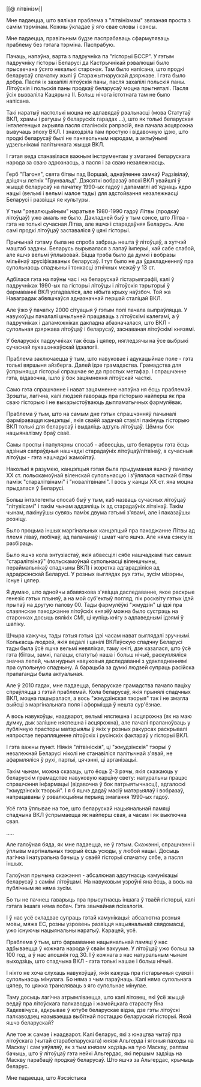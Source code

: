 [[@ літвінізм]]


Мне падаецца, што вялікая праблема з "літвінізмам" звязаная проста з самім тэрмінам. Кожны ўкладае ў яго свае словы і сэнсы.

Мне падаецца, правільным будзе паспрабаваць сфармуляваць праблему без гэтага тэрміна. Паспрабую.

Пачаць, напэўна, варта з падручніка па "гісторыі БССР". У гэтым падручніку гісторыі Беларусі да Кастрычнікай рэвалюцыі было прысвечана ўсяго некалькі старонак. Там было напісана, што продкі беларусаў спачатку жылі ў Старажытнарускай дзяржаве. І гэта было добра. Пасля іх захапілі літоўскія паны, пасля захапілі польскія паны. Літоўскія і польскія паны продкаў беларусаў моцна прыгняталі. Пасля ўсіх вызваліла Кацярына ІІ. Больш нічога істотнага там не было напісана.

Такі наратыў настолькі моцна не адпавядаў рэальнасці (мова Статутаў ВКЛ, храмы і ратушы ў беларускіх гарадах ...), што як толькі беларуская інтэлегенцыя акрыяла пасля сталінскіх рэпрэсій, яна пачала асцярожна вывучаць эпоху ВКЛ. І знаходзіла там простую і відавочную ідэю, што продкі беларусаў былі не панявольным народам, а актыўнымі удзельнікамі палітычнага жыцця ВКЛ.

І гэтая веда станавілася важным інструментам у змаганні беларускага народа за сваю адрознасць, а пасля і за сваю незалежнасць. 

Герб "Пагоня", свята бітвы пад Воршай, аднаўленне замкаў Радзівілаў, дзіцячы летнік "Грунвальд". Дзясяткі вобразаў эпохі ВКЛ увайшлі ў жыццё беларусаў на пачатку 1990-ых гадоў і дапамаглі аб'яднаць ядро нацыі (вельмі і вельмі малое тады) для адстойвання незалежнасці Беларусі і развіцця яе культуры.

У тым "рэвалюцыйным" наратыве 1980-1990 гадоў Літвы (продкаў літоўцаў) ужо амаль не было. Дакладней быў у тым сэнсе, што Літва - гэта не толькі сучасная Літва, але яшчэ і старадаўняя Беларусь. Але самі продкі літоўцаў заставаліся ў цяні гісторыі.

Прычынай гэтаму была не спроба забраць нешта ў літоўцаў, а хутчэй маштаб задачы. Беларусь вырывалася з лапаў імперыі, хай сабе слабой, але яшчэ вельмі ўплывовай. Біцца трэба было да думкі і вобразы мільёнаў зрусіфікаваных беларусаў. І тут было не да ўдакладненняў пра супольнасць спадчыны і тонкасці этнічных межаў у 13 ст. 

Адбілася гэта на пэўны час і на беларускай гістарыяграфіі, калі ў падручніках 1990-ых па гісторыі літоўцы і літоўскія тэрыторыі ў фармаванні ВКЛ узгадваліся, але нібыта крыху наўзбоч. Той жа Наваградак абвяшчаўся адназначнай першай сталіцай ВКЛ.

Але ўжо ў пачатку 2000 сітуацыя ў гэтым полі пачала выпраўляцца. У навукоўцы пачалалі шчыльней працаваць з літоўскімі калегамі, а ў падручніках і дапаможніках дакладна абазначалася, што ВКЛ - супольная дзяржава літоўцаў і беларусаў, заснаваная літоўскімі князямі.

У беларускіх падручніках так ёсць і цяпер, нягледзячы на ўсе выбрыкі сучаснай лукашэнкаўскай ідэалогіі. 

Праблема заключаецца ў тым, што навуковае і адукацыйнае поле - гэта толькі вяршыня айзберга. Далей ідзе грамадаства. Грамадства для ўспрыняцця гісторыі спрашчае яе да простых метафар. І спрашчэнне гэта, відавочна, ішло ў бок зацямнення літоўскай часткі.

Само гэта спрашчэнне і нават зацямненне напэўна ня ёсць праблемай. Зрэшты, лагічна, калі людзей гавораць пра гісторыю найперш як пра сваю гісторыю і не выкарыстоўваюць дыпламатычных фармулёвак.

Праблема ў тым, што на самым дне гэтых спрашчэнняў пачыналі фарміравацця канцэпцыі, якія сваёй задачай ставілі пакінуць гісторыю ВКЛ толькі для беларусаў і выдаліць адтуль літоўцаў. Цёмны бок нацыяналізму браў сваё.

Самы просты і папулярны спосаб - абвесціць, што беларусы гэта ёсць адзіныя сапраўдныя нашчадкі старадаўніх літоўцаў/літвінаў, а сучасныя літоўцы - гэта нашчадкі жамойтаў. 

Наколькі я разумею, канцэпцыя гэтая была прыдуманая яшчэ ў пачатку ХХ ст. польскамоўнай віленскай супольнасцю і з'ўлялася часткай бітвы паміж "старалітвінамі" і "новалітвінамі". І вось у канцы ХХ ст. яна моцна прыдалася ў Беларусі.

Больш інтэлегенты спосаб быў у тым, каб назваць сучасных літоўцаў "літувісамі" і такім чынам аддзяліць іх ад старадаўніх літвінаў. Такім чынам, пакінуўшы сувязь паміж двума гэтымі з'явамі, але і паказаўшы розніцу. 

Было процьма іншых маргінальных канцэпцый пра паходжанне Літвы ад племя ліваў, любічаў, ад палачанаў і шмат чаго яшчэ. Але няма сэнсу іх разбіраць.

Было яшчэ кола энтузіастаў, якія абвесцілі сябе нашчадкамі тых самых "старалітвінаў" (польскамоўнай супольнасці віленшчыны, пераймальнікаў спадчыны ВКЛ) і жорстка адгарадзіліся ад адраджэнскай Беларусі. У розных выглядах рух гэты, зусім мізэрны, існуе і цяпер.

Я думаю, што аднойчы абавязкова з'явіцца даследаванне, якое раскрые генезіс гэтых плыняў, а на мой суб'ектыў погляд, пік росквіту гэтых ідэй прыпаў на другую палову 00. Тады фармулёўкі "жмудзін" ці ідэі пра славянскае паходжанне літоўскіх князёў можна было сустрэць на старонках досыць вялікіх СМІ, ці купіць кнігу з адпаведнымі ідэямі ў шапіку.

Шчыра кажучы, тады гэтыя гэтыя ідэі часам нават выглядалі зручнымі. Колькасць людзей, якія ведалі і цанілі ВКЛаўскую спадчну Беларусі тады была ўсё яшчэ вельмі невялікая, таму кнігі, дзе казалася, што ўсё гэта (бітвы, замкі, палацы, статуты) наша і больш нічыё, раскупляліся значна лепей, чым нудныя навуковыя даследаванні з удакладненнямі пра супольную спадчыну. А барацьба за думкі людзей супраць расійска прапаганды была актуальная.

Але ў 2010 гадах, мне падаецца, беларускае грамадства пачало паціху спраўляцца з гэтай праблемай. Кола беларусаў, якія прынялі спадчных ВКЛ, моцна пашыралася, а вось "жмудзінская тэорыя" так і не змагла выйсці з маргінальнага поля і аформіцца ў нешта сур'ёзнае.

А вось навукоўцы, наадварот, вельмі няспешна і асцярожна (як на маю думку, дык залішне няспешна і асцярожна), але пачалі прапаноўваць у публічную прасторы матэрыялы ў якіх у розных ракурсах раскрывалі няпростае перапляценне літоўскіх і русінскіх фактараў у гісторыі ВКЛ.

І гэта важны пункт. Ніякія "літвініскія", ці "жмудзінскія" тэорыі ў незалежнай Беларусі ніколі не станавіліся палітычнай з'явай, не афармляліся ў рухі, партыі, цячэнні, ці арганізацыі. 

Такім чынам, можна сказаць, што ёсць 2-3 рэчы, якія скажаюць у беларускім грамадстве навуковую карціну свету: натуральны працэс спрашчэння інфармацыі (відавочна ў бок патрыятычнасці), адгалоскі "жмудзінскіх тэорый". І я б яшчэ дадаў масіў матэрыялаў і вобразаў, напрацаваны ў рэвалюцыйны перыяд змагання 1990-ых гадоў.

Усё гэта ўплывае на тое, што беларускай нацыянальнай памяці спадчына ВКЛ ўспрымаецца як найперш свая, а часам і як выключна свая.

.....

Але галоўная бяда, як мне падаецца, не ў гэтым. Скажэнні, спрашчэнні і ўплывы маргінальных тэорый ёсць усюды, у любой нацыі. Досыць лагічна і натуральна бачыць у сваёй гісторыі спачатку сябе, а пасля іншых.

Галоўная прычына скажэння - абсалюная адсутнасць камунікацыі беларусаў з самімі літоўцамі. На навуковым узроўні яна ёсць, а вось на публічным яе няма зусім. 

Бо ты не пачнеш гаварыць пра прысутнасць іншага ў тваёй гісторыі, калі гэтага іншага няма побач. Гэта звычайная псіхалогія.

І ў нас усё складвае супраць гэтай камунікацыі: абсалютна розныя мовы, мяжа ЕС, розны узровень развіцця нацыянальнай свядомасці, ужо існуючы нацыянальны наратыў. Карацей, усё.

Праблема ў тым, што фармаванне нацыянальнай памяці ў нас адбываецца ў кожнага народа ў сваім вакууме. У літоўцаў ужо больш за 100 год, а ў нас апошнія год 30. І ў кожнага з нас натуральным чынам выходзіць, што спадчына ВКЛ - гэта толькі нашае і больш нічыё.

І ніхто не хоча слухаць навукоўцаў, якія кажуць пра гістарычныя сувязі і супольнасць мінулага. Бо няма з чым параўнаць. Калі няма супольнага цяпер, то цяжка трансляваць з яго супольнае мінулае.

Таму досыць лагічна атрымліваецца, што калі літовец, які ўсё жыццё ведаў пра літоўскага палкаводца і жамойцкага старасту Яна Хадкевічуса, адкрывае ў ютубе беларускае відэа, дзе гэты літоўскі палкаводзец называецца выбітнай постаццю беларускай гісторыі. Якой яшчэ беларускай?

Але тое ж самае і наадварот. Калі беларус, які з юнацтва чытаў пра літоўскага (чытай старабеларускага) князя Альгерда і ягоныя паходы на Маскву і сам уяўяляў, як з тым князем ходзіць на тую Маскву, раптам бачыць, што ў літоўцаў гэта нейкі Альгердас, які першым задзіць на Маскву парабаціў продкаў беларусаў. Што яшчэ за Альгердас, крычыць беларус.

Мне падаецца, што 
#эсэістыка